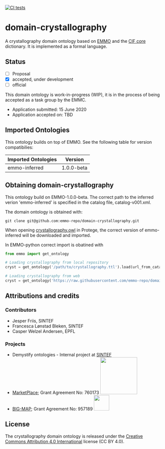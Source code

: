 [![CI tests](https://github.com/emmo-repo/domain-crystallography/workflows/CI%20tests/badge.svg)](https://github.com/emmo-repo/domain-crystallography/actions/)


domain-crystallography
======================
A crystallography domain ontology based on [EMMO][1] and the [CIF
core][2] dictionary. It is implemented as a formal language.


Status
------
- [ ] Proposal
- [X] accepted, under development
- [ ] official

This domain ontology is work-in-progress (WIP), it is in the process
of being accepted as a task group by the EMMC.

* Application submitted: 15 June 2020
* Application accepted on: TBD


Imported Ontologies
-------------------
This ontology builds on top of EMMO. See the following table for version
compatibilies:

| Imported Ontologies | Version           |
| ------------------- | ----------------- |
| emmo-inferred       | 1.0.0-beta        |



Obtaining domain-crystallography
--------------------------------

This ontology build on EMMO-1.0.0-beta. The correct path to
the inferred verion 'emmo-inferred' is specified in the catalog file, catalog-v001.xml.

The domain ontology is obtained with:

    git clone git@github.com:emmo-repo/domain-crystallography.git

When opening
[crystallography.owl](https://raw.githubusercontent.com/emmo-repo/domain-crystallography/master/crystallography.ttl)
in Protege, the correct version of emmo-inferred will be downloaded
and imported.

In EMMO-python correct import is obatined with

```python
from emmo import get_ontology

# Loading crystallography from local repository
cryst = get_ontology('/path/to/crystallography.ttl').load(url_from_catalog=True)

# Loading crystallography from web
cryst = get_ontology('https://raw.githubusercontent.com/emmo-repo/domain-crystallography/master/crystallography.ttl').load()
```


Attributions and credits
------------------------

### Contributors
- Jesper Friis, SINTEF
- Francesca Lønstad Bleken, SINTEF
- Casper Welzel Andersen, EPFL

### Projects
- Demystify ontologies - Internal project at [SINTEF](www.sintef.no)
- [MarketPlace](https://www.the-marketplace-project.eu/);
  Grant Agreement No: 760173
  <img src="https://www.the-marketplace-project.eu/content/dam/iwm/the-marketplace-project/images/MARKETPLACE_LOGO_300dpi.png" width="120">
- [BIG-MAP](https://www.big-map.eu/);
  Grant Agreement No: 957189
  <img src="https://avatars1.githubusercontent.com/u/72801303?s=200&v=4" height="50">


License
-------
The crystallography domain ontology is released under the [Creative
Commons Attribution 4.0 International](https://creativecommons.org/licenses/by/4.0/legalcode) license (CC BY 4.0).


[1]: https://github.com/emmo-repo/EMMO
[2]: https://www.iucr.org/__data/iucr/cifdic_html/1/cif_core.dic/index.html
